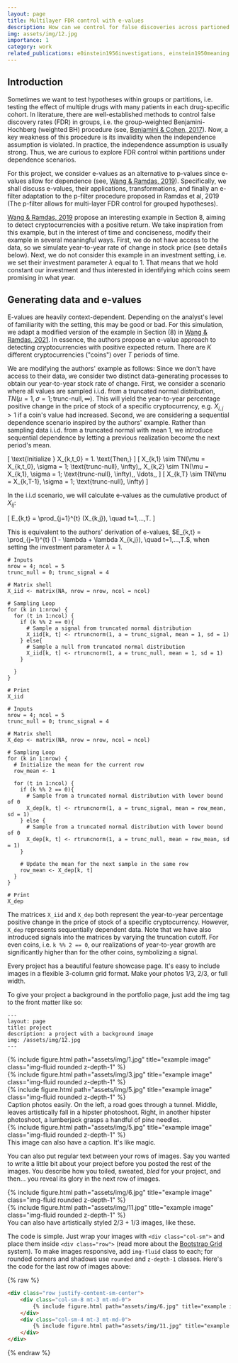 ```yaml
---
layout: page
title: Multilayer FDR control with e-values
description: How can we control for false discoveries across partioned data?
img: assets/img/12.jpg
importance: 1
category: work
related_publications: e0instein1956investigations, einstein1950meaning
---
```


## Introduction

Sometimes we want to test hypotheses within groups or partitions, i.e. testing the effect of multiple drugs with many patients in each drug-specific cohort. In literature, there are well-established methods to control false discovery rates (FDR) in groups, i.e. the group-weighted Benjamini-Hochberg (weighted BH) procedure (see, [Benjamini & Cohen, 2017](https://academic.oup.com/biostatistics/article/18/1/91/2555340)). Now, a key weakness of this procedure is its invalidity when the independence assumption is violated. In practice, the independence assumption is usually strong. Thus, we are curious to explore FDR control within partitions under dependence scenarios. 

For this project, we consider e-values as an alternative to p-values since e-values allow for dependence (see, [Wang & Ramdas, 2019](https://academic.oup.com/jrsssb/article/84/3/822/7056146)). Specifically, we shall discuss e-values, their applications, transformations, and finally an e-filter adaptation to the p-filter procedure proposed in Ramdas et al, 2019 (The p-filter allows for multi-layer FDR control for grouped hypotheses).

[Wang & Ramdas, 2019](https://academic.oup.com/jrsssb/article/84/3/822/7056146) propose an interesting example in Section 8, aiming to detect cryptocurrencies with a positive return. We take inspiration from this example, but in the interest of time and conciseness, modify their example in several meaningful ways. First, we do not have access to the data, so we simulate year-to-year rate of change in stock price (see details below). Next, we do not consider this example in an investment setting, i.e. we set their investment parameter $\lambda$ equal to 1. That means that we hold constant our investment and thus interested in identifying which coins seem promising in what year.

## Generating data and e-values

E-values are heavily context-dependent. Depending on the analyst's level of familiarity with the setting, this may be good or bad. For this simulation, we adapt a modified version of the example in Section (8) in [Wang & Ramdas, 2021](https://academic.oup.com/jrsssb/article/84/3/822/7056146). In essence, the authors propose an e-value approach to detecting cryptocurrencies with positive expected return. There are $K$ different cryptocurrencies ("coins") over $T$ periods of time.

We are modifying the authors' example as follows: Since we don't have access to their data, we consider two distinct data-generating processes to obtain our year-to-year stock rate of change. First, we consider a scenario where all values are sampled i.i.d. from a truncated normal distribution, $TN(\mu = 1,\sigma = 1;\text{trunc-null},\infty)$. This will yield the year-to-year percentage positive change in the price of stock of a specific cryptocurrency, e.g. $X_{i,j} > 1$ if a coin's value had increased. Second, we are considering a sequential dependence scenario inspired by the authors' example. Rather than sampling data i.i.d. from a truncated normal with mean 1, we introduce sequential dependence by letting a previous realization become the next period's mean.

\[
\text{Initialize } X_{k,t_0} = 1. \text{Then,} 
\]
\[
X_{k,1} \sim TN(\mu = X_{k,t_0}, \sigma = 1; \text{trunc-null}, \infty),\, X_{k,2} \sim TN(\mu = X_{k,1}, \sigma = 1; \text{trunc-null}, \infty),\, \ldots,\, 
\]
\[
X_{k,T} \sim TN(\mu = X_{k,T-1}, \sigma = 1; \text{trunc-null}, \infty)
\]

In the i.i.d scenario, we will calculate e-values as the cumulative product of $X_{ij}$: 

\[
E_{k,t} = \prod_{j=1}^{t} (X_{k,j}), \quad t=1,...,T.
\]

This is equivalent to the authors' derivation of e-values, $E_{k,t} = \prod_{j=1}^{t} (1 - \lambda + \lambda X_{k,j}), \quad t=1,...,T.$, when setting the investment parameter $\lambda = 1$.


```{r}
# Inputs
nrow = 4; ncol = 5
trunc_null = 0; trunc_signal = 4

# Matrix shell
X_iid <- matrix(NA, nrow = nrow, ncol = ncol)

# Sampling Loop
for (k in 1:nrow) {
  for (t in 1:ncol) {
    if (k %% 2 == 0){
      # Sample a signal from truncated normal distribution
      X_iid[k, t] <- rtruncnorm(1, a = trunc_signal, mean = 1, sd = 1)
    } else{
      # Sample a null from truncated normal distribution
      X_iid[k, t] <- rtruncnorm(1, a = trunc_null, mean = 1, sd = 1)
    }
    
  }
}

# Print
X_iid
```

```{r}
# Inputs
nrow = 4; ncol = 5
trunc_null = 0; trunc_signal = 4

# Matrix shell
X_dep <- matrix(NA, nrow = nrow, ncol = ncol)

# Sampling Loop
for (k in 1:nrow) {
  # Initialize the mean for the current row
  row_mean <- 1
  
  for (t in 1:ncol) {
    if (k %% 2 == 0){
      # Sample from a truncated normal distribution with lower bound of 0
      X_dep[k, t] <- rtruncnorm(1, a = trunc_signal, mean = row_mean, sd = 1)
    } else {
      # Sample from a truncated normal distribution with lower bound of 0
      X_dep[k, t] <- rtruncnorm(1, a = trunc_null, mean = row_mean, sd = 1)
    }
    
    # Update the mean for the next sample in the same row
    row_mean <- X_dep[k, t]
  }
}

# Print
X_dep
```

The matrices `X_iid` and `X_dep` both represent the year-to-year percentage positive change in the price of stock of a specific cryptocurrency. However, `X_dep` represents sequentially dependent data. Note that we have also introduced signals into the matrices by varying the truncation cutoff. For even coins, i.e. `k %% 2 == 0`, our realizations of year-to-year growth are significantly higher than for the other coins, symbolizing a signal. 

















Every project has a beautiful feature showcase page.
It's easy to include images in a flexible 3-column grid format.
Make your photos 1/3, 2/3, or full width.

To give your project a background in the portfolio page, just add the img tag to the front matter like so:

    ---
    layout: page
    title: project
    description: a project with a background image
    img: /assets/img/12.jpg
    ---

<div class="row">
    <div class="col-sm mt-3 mt-md-0">
        {% include figure.html path="assets/img/1.jpg" title="example image" class="img-fluid rounded z-depth-1" %}
    </div>
    <div class="col-sm mt-3 mt-md-0">
        {% include figure.html path="assets/img/3.jpg" title="example image" class="img-fluid rounded z-depth-1" %}
    </div>
    <div class="col-sm mt-3 mt-md-0">
        {% include figure.html path="assets/img/5.jpg" title="example image" class="img-fluid rounded z-depth-1" %}
    </div>
</div>
<div class="caption">
    Caption photos easily. On the left, a road goes through a tunnel. Middle, leaves artistically fall in a hipster photoshoot. Right, in another hipster photoshoot, a lumberjack grasps a handful of pine needles.
</div>
<div class="row">
    <div class="col-sm mt-3 mt-md-0">
        {% include figure.html path="assets/img/5.jpg" title="example image" class="img-fluid rounded z-depth-1" %}
    </div>
</div>
<div class="caption">
    This image can also have a caption. It's like magic.
</div>

You can also put regular text between your rows of images.
Say you wanted to write a little bit about your project before you posted the rest of the images.
You describe how you toiled, sweated, *bled* for your project, and then... you reveal its glory in the next row of images.


<div class="row justify-content-sm-center">
    <div class="col-sm-8 mt-3 mt-md-0">
        {% include figure.html path="assets/img/6.jpg" title="example image" class="img-fluid rounded z-depth-1" %}
    </div>
    <div class="col-sm-4 mt-3 mt-md-0">
        {% include figure.html path="assets/img/11.jpg" title="example image" class="img-fluid rounded z-depth-1" %}
    </div>
</div>
<div class="caption">
    You can also have artistically styled 2/3 + 1/3 images, like these.
</div>


The code is simple.
Just wrap your images with `<div class="col-sm">` and place them inside `<div class="row">` (read more about the <a href="https://getbootstrap.com/docs/4.4/layout/grid/">Bootstrap Grid</a> system).
To make images responsive, add `img-fluid` class to each; for rounded corners and shadows use `rounded` and `z-depth-1` classes.
Here's the code for the last row of images above:

{% raw %}
```html
<div class="row justify-content-sm-center">
    <div class="col-sm-8 mt-3 mt-md-0">
        {% include figure.html path="assets/img/6.jpg" title="example image" class="img-fluid rounded z-depth-1" %}
    </div>
    <div class="col-sm-4 mt-3 mt-md-0">
        {% include figure.html path="assets/img/11.jpg" title="example image" class="img-fluid rounded z-depth-1" %}
    </div>
</div>
```
{% endraw %}
